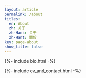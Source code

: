 ```yaml
---
layout: article
permalink: /about
titles:
  en: About
  zh: 关于
  zh-Hans: 关于
  zh-Hant: 關於
key: page-about
show_title: false
---
```


{%- include bio.html -%}

<div class="mt-3"></div>

{%- include cv_and_contact.html -%}




